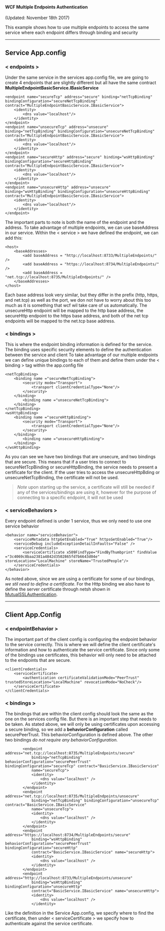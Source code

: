 #### **WCF Multiple Endpoints Authentication**

(Updated: November 18th 2017)

This example shows how to use multiple endpoints to access the same service where each endpoint differs through binding and security

----------

## Service App.config


### < endpoints >

Under the same service in the services app.config file, we are going to create 4 endpoints that are slightly different but all have the same contract **MultipleEndpointBasicService.IBasicService**

	<endpoint name="secureTcp" address="secure" binding="netTcpBinding" bindingConfiguration="secureNetTcpBinding" contract="MultipleEndpointBasicService.IBasicService">
		<identity>
			<dns value="localhost"/>
		</identity>
	</endpoint>
	<endpoint name="unsecureTcp" address="unsecure" binding="netTcpBinding" bindingConfiguration="unsecureNetTcpBinding" contract="MultipleEndpointBasicService.IBasicService">
		<identity>
			<dns value="localhost"/>
		</identity>
	</endpoint>
	<endpoint name="secureHttp" address="secure" binding="wsHttpBinding" bindingConfiguration="secureHttpBinding" contract="MultipleEndpointBasicService.IBasicService">
		<identity>
			<dns value="localhost"/>
		</identity>
	</endpoint>
	<endpoint name="unsecureHttp" address="unsecure" binding="wsHttpBinding" bindingConfiguration="unsecureHttpBinding" contract="MultipleEndpointBasicService.IBasicService">
		<identity>
			<dns value="localhost"/>
		</identity>
	</endpoint>

The important parts to note is both the name of the endpoint and the address.
To take advantage of multiple endpoints, we can use baseAddress in our service. Within the < service > we have defined the endpoint, we can add this: 

	<host>
		<baseAddresses>
			<add baseAddress = "http://localhost:8733/MultipleEndpoints/" />
			<add baseAddress = "https://localhost:8734/MultipleEndpoints/" />
			<add baseAddress = "net.tcp://localhost:8735/MultipleEndpoints/" />
		</baseAddresses>
	</host>

Each base address look very similar, but they differ in the prefix (http, https, and net.tcp) as well as the port, we don not have to worry about this too much
as it is something that wcf wil take care of us automatically. The unsecureHttp endpoint will be mapped to the http base address, the secureHttp endpoint to the https base address, and 
both of the net tcp endpoints will be mapped to the net.tcp base address.

### < bindings >

This is where the endpoint binding information is defined for the service. The binding uses specific security elements to define the authentication between the service and client
To take advantage of our multiple endpoints we can define unique bindings to each of them and define them under the < binding > tag within the app.config file
 
	<netTcpBinding>
		<binding name ="secureNetTcpBinding">
			<security mode="Transport">
				<transport clientCredentialType="None"/>
			</security>
		</binding>
			<binding name ="unsecureNetTcpBinding">
		</binding>
	</netTcpBinding>
	<wsHttpBinding>
		<binding name ="secureHttpBinding">
			<security mode="Transport">
				<transport clientCredentialType="None"/>
			</security>
		</binding>
			<binding name ="unsecureHttpBinding">
		</binding>
	</wsHttpBinding>

As you can see we have two bindings that are unsecure, and two bindings that are secure. This means that if a user tries to connect to secureNetTcpBinding or secureHttpBinding, 
the service needs to present a certificate for the client. If the user tries to access the unsecureHttpBding or unsecureNetTcpBinding, the certificate will not be used.

>*Note* upon starting up the service, a certificate will still be needed if any of the services/bindings are using it, however for the purpose of connecting to a specific endpoint, it will not be used


### < serviceBehaviors >

Every endpoint defined is under 1 service, thus we only need to use one service behavior

	<behavior name="serviceBehavior">
		<serviceMetadata httpGetEnabled="True" httpsGetEnabled="True"/>
		<serviceDebug includeExceptionDetailInFaults="False" />
		<serviceCredentials>
			<serviceCertificate x509FindType="FindByThumbprint" findValue ="3c4069c8baa2381a4842d3502865fd7b6643d04e" storeLocation="LocalMachine" storeName="TrustedPeople"/>
		</serviceCredentials>
	</behavior>

As noted above, since we are using a certificate for some of our bindings, *we stil need to define a certificate*. For the Http binding we also have to define the server certificate through netsh shown in [MutualSSLAuthentication](https://github.com/mohammedinoue/WcfCertificateSecurityExamples/blob/master/MutualSSLSelfHostedAuthentication/README.md). 



-----

## Client App.Config

### < endpointBehavior >

The important part of the client config is configuring the endpoint behavior to the service correctly. This is where we will define the client certificate's information and how to authenticate the service certificate.
Since only some of the bindings use certificates, this behavior will only need to be attached to the endpoints that are secure.

	<clientCredentials>
		<serviceCertificate>
			<authentication certificateValidationMode="PeerTrust" trustedStoreLocation="LocalMachine" revocationMode="NoCheck"/>
		</serviceCertificate>
	</clientCredentials>

### < bindings >

The bindings that are within the client config should look the same as the one on the services config file. But there is an important step that needs to be taken.
As stated above, we will only be using certificates upon accessing a secure binding, so we add a **behaviorConfiguration** called securePeerTrust. This behaviorConfiguration is defined above.
The other two bindings *do not require any behaviorConfiguration.*

            <endpoint address="net.tcp://localhost:8735/MultipleEndpoints/secure"
                binding="netTcpBinding" behaviorConfiguration="securePeerTrust" bindingConfiguration="secureTcp" contract="BasicService.IBasicService"
                name="secureTcp">
                <identity>
                    <dns value="localhost" />
                </identity>
            </endpoint>
            <endpoint address="net.tcp://localhost:8735/MultipleEndpoints/unsecure"
                binding="netTcpBinding" bindingConfiguration="unsecureTcp" contract="BasicService.IBasicService"
                name="unsecureTcp">
                <identity>
                    <dns value="localhost" />
                </identity>
            </endpoint>
            <endpoint address="https://localhost:8734/MultipleEndpoints/secure"
                binding="wsHttpBinding" behaviorConfiguration="securePeerTrust" bindingConfiguration="secureHttp"
                contract="BasicService.IBasicService" name="secureHttp">
                <identity>
                    <dns value="localhost" />
                </identity>
            </endpoint>
            <endpoint address="http://localhost:8733/MultipleEndpoints/unsecure"
                binding="wsHttpBinding" bindingConfiguration="unsecureHttp"
                contract="BasicService.IBasicService" name="unsecureHttp">
                <identity>
                    <dns value="localhost" />
                </identity>

Like the definition in the Service App.config, we specify where to find the certificate, then under < serviceCertificate >  we specify how to authenticate against the service certificate.

